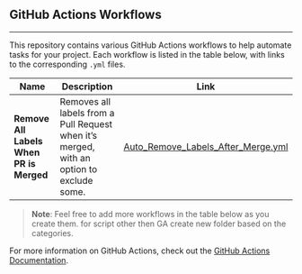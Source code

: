 

## GitHub Actions Workflows
---

This repository contains various GitHub Actions workflows to help automate tasks for your project. Each workflow is listed in the table below, with links to the corresponding `.yml` files.

| Name | Description | Link |
| - | - | - |
| **Remove All Labels When PR is Merged** | Removes all labels from a Pull Request when it’s merged, with an option to exclude some. | [Auto_Remove_Labels_After_Merge.yml](./Github_Action/Auto_Remove_Labels_After_Merge.yml) |

> **Note**: Feel free to add more workflows in the table below as you create them. for script other then GA create new folder based on the categories.

For more information on GitHub Actions, check out the [GitHub Actions Documentation](https://docs.github.com/en/actions).
 
